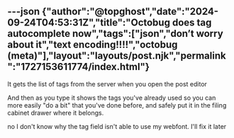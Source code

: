 ---json
{"author":"@topghost","date":"2024-09-24T04:53:31Z","title":"Octobug does tag autocomplete now","tags":["json","don&#x2019;t worry about it","text encoding!!!!","octobug (meta)"],"layout":"layouts/post.njk","permalink":"1727153611774/index.html"}
---

It gets the list of tags from the server when you open the post editor

And then as you type it shows the tags you&#x27;ve already used so you can more easily &#x22;do a bit&#x22; that you&#x27;ve done before, and safely put it in the filing cabinet drawer where it belongs.

no I don&#x27;t know why the tag field isn&#x27;t able to use my webfont. I&#x27;ll fix it later
